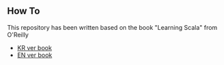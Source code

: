## How To
This repository has been written based on the book "Learning Scala" from O'Reilly

* [KR ver book](http://www.yes24.com/Product/Goods/38606240)
* [EN ver book](https://books.google.co.kr/books/about/Learning_Scala.html?id=QOzSBQAAQBAJ&printsec=frontcover&source=kp_read_button&hl=en&redir_esc=y#v=onepage&q&f=false)
